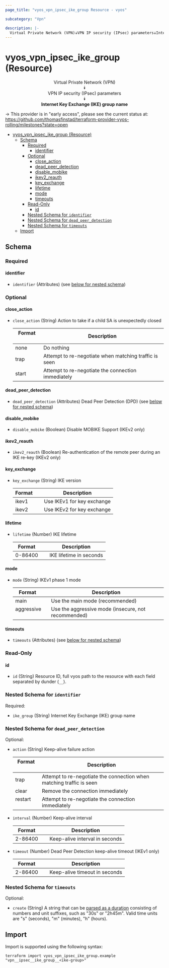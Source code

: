 ```yaml
---
page_title: "vyos_vpn_ipsec_ike_group Resource - vyos"

subcategory: "Vpn"

description: |-
  Virtual Private Network (VPN)⯯VPN IP security (IPsec) parameters⯯Internet Key Exchange (IKE) group name
---
```


# vyos_vpn_ipsec_ike_group (Resource)
<center>


Virtual Private Network (VPN)  
⯯  
VPN IP security (IPsec) parameters  
⯯  
**Internet Key Exchange (IKE) group name**


</center>

-> This provider is in "early access", please see the current status at: https://github.com/thomasfinstad/terraform-provider-vyos-rolling/milestones?state=open

<!--TOC-->

- [vyos_vpn_ipsec_ike_group (Resource)](#vyos_vpn_ipsec_ike_group-resource)
  - [Schema](#schema)
    - [Required](#required)
      - [identifier](#identifier)
    - [Optional](#optional)
      - [close_action](#close_action)
      - [dead_peer_detection](#dead_peer_detection)
      - [disable_mobike](#disable_mobike)
      - [ikev2_reauth](#ikev2_reauth)
      - [key_exchange](#key_exchange)
      - [lifetime](#lifetime)
      - [mode](#mode)
      - [timeouts](#timeouts)
    - [Read-Only](#read-only)
      - [id](#id)
    - [Nested Schema for `identifier`](#nested-schema-for-identifier)
    - [Nested Schema for `dead_peer_detection`](#nested-schema-for-dead_peer_detection)
    - [Nested Schema for `timeouts`](#nested-schema-for-timeouts)
  - [Import](#import)

<!--TOC-->

<!-- schema generated by tfplugindocs -->
## Schema

### Required

#### identifier
- `identifier` (Attributes) (see [below for nested schema](#nestedatt--identifier))

### Optional

#### close_action
- `close_action` (String) Action to take if a child SA is unexpectedly closed

    |  Format  &emsp;|  Description                                            |
    |----------|---------------------------------------------------------|
    |  none    &emsp;|  Do nothing                                             |
    |  trap    &emsp;|  Attempt to re-negotiate when matching traffic is seen  |
    |  start   &emsp;|  Attempt to re-negotiate the connection immediately     |
#### dead_peer_detection
- `dead_peer_detection` (Attributes) Dead Peer Detection (DPD) (see [below for nested schema](#nestedatt--dead_peer_detection))
#### disable_mobike
- `disable_mobike` (Boolean) Disable MOBIKE Support (IKEv2 only)
#### ikev2_reauth
- `ikev2_reauth` (Boolean) Re-authentication of the remote peer during an IKE re-key (IKEv2 only)
#### key_exchange
- `key_exchange` (String) IKE version

    |  Format  &emsp;|  Description                 |
    |----------|------------------------------|
    |  ikev1   &emsp;|  Use IKEv1 for key exchange  |
    |  ikev2   &emsp;|  Use IKEv2 for key exchange  |
#### lifetime
- `lifetime` (Number) IKE lifetime

    |  Format   &emsp;|  Description              |
    |-----------|---------------------------|
    |  0-86400  &emsp;|  IKE lifetime in seconds  |
#### mode
- `mode` (String) IKEv1 phase 1 mode

    |  Format      &emsp;|  Description                                          |
    |--------------|-------------------------------------------------------|
    |  main        &emsp;|  Use the main mode (recommended)                      |
    |  aggressive  &emsp;|  Use the aggressive mode (insecure, not recommended)  |
#### timeouts
- `timeouts` (Attributes) (see [below for nested schema](#nestedatt--timeouts))

### Read-Only

#### id
- `id` (String) Resource ID, full vyos path to the resource with each field separated by dunder (`__`).

<a id="nestedatt--identifier"></a>
### Nested Schema for `identifier`

Required:

- `ike_group` (String) Internet Key Exchange (IKE) group name


<a id="nestedatt--dead_peer_detection"></a>
### Nested Schema for `dead_peer_detection`

Optional:

- `action` (String) Keep-alive failure action

    |  Format   &emsp;|  Description                                                           |
    |-----------|------------------------------------------------------------------------|
    |  trap     &emsp;|  Attempt to re-negotiate the connection when matching traffic is seen  |
    |  clear    &emsp;|  Remove the connection immediately                                     |
    |  restart  &emsp;|  Attempt to re-negotiate the connection immediately                    |
- `interval` (Number) Keep-alive interval

    |  Format   &emsp;|  Description                     |
    |-----------|----------------------------------|
    |  2-86400  &emsp;|  Keep-alive interval in seconds  |
- `timeout` (Number) Dead Peer Detection keep-alive timeout (IKEv1 only)

    |  Format   &emsp;|  Description                    |
    |-----------|---------------------------------|
    |  2-86400  &emsp;|  Keep-alive timeout in seconds  |


<a id="nestedatt--timeouts"></a>
### Nested Schema for `timeouts`

Optional:

- `create` (String) A string that can be [parsed as a duration](https://pkg.go.dev/time#ParseDuration) consisting of numbers and unit suffixes, such as &#34;30s&#34; or &#34;2h45m&#34;. Valid time units are &#34;s&#34; (seconds), &#34;m&#34; (minutes), &#34;h&#34; (hours).

## Import

Import is supported using the following syntax:

```shell
terraform import vyos_vpn_ipsec_ike_group.example "vpn__ipsec__ike_group__<ike-group>"
```
